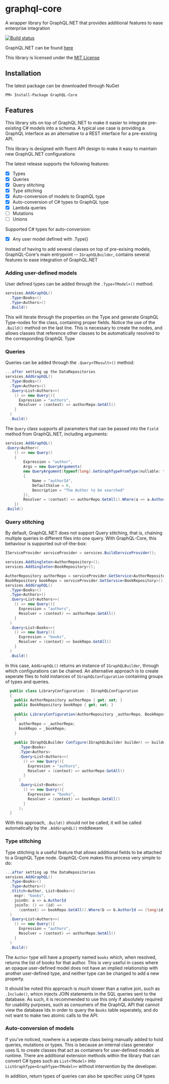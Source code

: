 # graphql-core
A wrapper library for GraphQL.NET that provides additional features to ease enterprise integration

[![Build status](https://ci.appveyor.com/api/projects/status/dptn1yq8wc65mmxs?svg=true)](https://ci.appveyor.com/project/Michannne/graphql-core)

GraphQL.NET can be found [here](https://github.com/graphql-dotnet/graphql-dotnet/)

This library is licensed under the [MIT License](https://licenses.nuget.org/MIT)

## Installation

The latest package can be downloaded through NuGet

```
PM> Install-Package GraphQL-Core
```

## Features

This library sits on top of GraphQL.NET to make it easier to integrate pre-existing C# models into a schema. A typical use case is providing a GraphQL interface as an alternative to a REST interface for a pre-existing API.

This library is designed with fluent API design to make it easy to maintain new GraphQL.NET configurations

The latest release supports the following features:
- [x] Types
- [x] Queries
- [x] Query stitching
- [x] Type stitching
- [x] Auto-conversion of models to GraphQL type
- [x] Auto-conversion of C# types to GraphQL type
- [x] Lambda queries
- [ ] Mutations
- [ ] Unions

Supported C# types for auto-conversion:
- [x] Any user model defined with .Type<Model>()
  
Instead of having to add several classes on top of pre-exising models, GraphQL-Core's main entrypoint -- `IGraphQLBuilder`, contains several features to ease integration of GraphQL.NET

### Adding user-defined models
User defined types can be added through the `.Type<TModel>()` method:

```csharp
services.AddGraphQL()
  .Type<Books>()
  .Type<Authors>()
  .Build()
```

This will iterate through the properties on the Type and generate GraphQL Type-nodes for the class, containing proper fields.
Notice the use of the `.Build()` method on the last line. This is necessary to create the nodes, and allows classes that reference other classes to be automatically resolved to the corresponding GraphQL Type

### Queries

Queries can be added through the `.Query<TResult>()` method:

```csharp
...after setting up the DataRepositories
services.AddGraphQL()
  .Type<Books>()
  .Type<Authors>()
  .Query<List<Authors>>(
    () => new Query(){
      Expression = "authors",
      Resolver = (context) => authorRepo.GetAll()
    }
  )
  .Build()
```

The `Query` class supports all parameters that can be passed into the `Field` method from GraphQL.NET, including arguments:

```csharp
services.AddGraphQL()
.Query<Author>(
    () => new Query()
    {
        Expression = "author",
        Args = new QueryArguments(
        new QueryArgument(typeof(long).GetGraphTypeFromType(nullable: false))
        {
            Name = "authorId",
            DefaultValue = 0,
            Description = "The Author to be searched"
        }),
        Resolver = (context) => authorRepo.GetAll().Where(a => a.AuthorId == (long)context.Arguments["authorId"])
    })
.Build()
```

### Query stitching

By default, GraphQL.NET does not support Query stitching, that is, chaining multiple queries in different files into one query. With GraphQL-Core, this behaviour is supported out-of-the-box:

```csharp
IServiceProvider serviceProvider = services.BuildServiceProvider();

services.AddSingleton<AuthorRepository>();
services.AddSingleton<BookRepository>();

AuthorRepository authorRepo = serviceProvider.GetService<AuthorRepository>();
BookRepository bookRepo = serviceProvider.GetService<BookRepository>();
services.AddGraphQL()
  .Type<Books>()
  .Type<Authors>()
  .Query<List<Authors>>(
    () => new Query(){
      Expression = "authors",
      Resolver = (context) => authorRepo.GetAll()
    }
  )
  .Query<List<Books>>(
    () => new Query(){
      Expression = "books",
      Resolver = (context) => bookRepo.GetAll()
    }
  )
  .Build()
```

In this case, `AddGraphQL()` returns an instance of `IGraphQLBuilder`, through which configurations can be chained. An alternative approach is to create seperate files to hold instances of `IGraphQLConfiguration` containing groups of types and queries.

```csharp
  public class LibraryConfiguration : IGraphQLConfiguration
  {
    public AuthorRepository authorRepo { get; set; }
    public BookRepository bookRepo { get; set; }
    
    public LibraryConfiguration(AuthorRepository _authorRepo, BookRepository _bookRepo)
    {
      authorRepo = _authorRepo;
      bookRepo = _bookRepo;
    }
    
    public IGraphQLBuilder Configure(IGraphQLBuilder builder) => builder
      .Type<Books>
      .Type<Authors>
      .Query<List<Authors>>(
        () => new Query(){
          Expression = "authors",
          Resolver = (context) => authorRepo.GetAll()
        }
      )
      .Query<List<Books>>(
        () => new Query(){
          Expression = "books",
          Resolver = (context) => bookRepo.GetAll()
        }
      );
  }
```

With this approach, `.Build()` should not be called, it will be called automatically by the `.AddGraphQL()` middleware

### Type stitching

Type stitching is a useful feature that allows additional fields to be attached to a GraphQL Type node. GraphQL-Core makes this process very simple to do:

```csharp
...after setting up the DataRepositories
services.AddGraphQL()
  .Type<Books>()
  .Type<Authors>()
  .Stitch<Author, List<Books>>(
    expr: "books",
    joinOn: a => a.AuthorId
    joinTo: () => (id) =>
      (context) => bookRepo.GetAll().Where(b => b.AuthorId == (long)id)
  )
  .Query<List<Authors>>(
    () => new Query(){
      Expression = "authors",
      Resolver = (context) => authorRepo.GetAll()
    }
  )
  .Build()
```

The `Author` type will have a property named `books` which, when resolved, returns the list of books for that author. This is very useful in cases where an opaque user-defined model does not have an implied relationship with another user-defined type, and neither type can be changed to add a new property. 

It should be noted this approach is *much* slower than a native join, such as `.Include()`, whicn injects JOIN statements in the SQL queries sent to the database. As such, it is recommended to use this only if absolutely required for usability purposes, such as consumers of the GraphQL API that cannot view the database Ids in order to query the `Books` table seperately, and do not want to make two atomic calls to the API.

### Auto-conversion of models

If you've noticed, nowhere is a seperate class being manually added to hold queries, mutations or types. This is because an internal class generator uses IL to create classes that act as containers for user-defined models at runtime. There are additional extension methods within the library that can convert C# types such as `List<TModel>` into `ListGraphType<GraphType<TModel>>` without intervention by the developer.

In addition, return types of queries can also be specifiec using C# types

